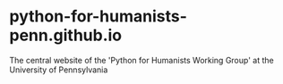 # python-for-humanists-penn.github.io
The central website of the 'Python for Humanists Working Group' at the University of Pennsylvania
